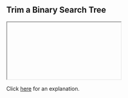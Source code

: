 ##  Trim a Binary Search Tree 

<iframe></iframe>

Click [here](Explanation.md) for an explanation.

